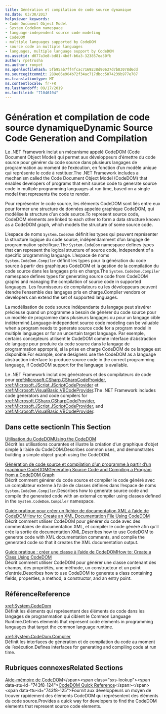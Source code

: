 ```yaml
---
title: Génération et compilation de code source dynamique
ms.date: 03/30/2017
helpviewer_keywords:
- Code Document Object Model
- System.CodeDom namespace
- language-independent source code modeling
- CodeDOM
- multiple languages supported by CodeDOM
- source code in multiple languages
- languages, multiple language support by CodeDOM
ms.assetid: d077a3e8-bd81-4bdf-b6a3-323857ea30fb
author: rpetrusha
ms.author: ronpet
ms.openlocfilehash: 5fb95ab7ff4fcac7169238d90637d7b83078d6dd
ms.sourcegitcommit: 289e06e904b72f34ac717dbcc5074239b977e707
ms.translationtype: MT
ms.contentlocale: fr-FR
ms.lasthandoff: 09/17/2019
ms.locfileid: "71046104"
---
```

# <a name="dynamic-source-code-generation-and-compilation"></a><span data-ttu-id="743f8-102">Génération et compilation de code source dynamique</span><span class="sxs-lookup"><span data-stu-id="743f8-102">Dynamic Source Code Generation and Compilation</span></span>
<span data-ttu-id="743f8-103">Le .NET Framework inclut un mécanisme appelé CodeDOM (Code Document Object Model) qui permet aux développeurs d’émettre du code source pour générer du code source dans plusieurs langages de programmation au moment de l’exécution, en fonction d’un modèle unique qui représente le code à restituer.</span><span class="sxs-lookup"><span data-stu-id="743f8-103">The .NET Framework includes a mechanism called the Code Document Object Model (CodeDOM) that enables developers of programs that emit source code to generate source code in multiple programming languages at run time, based on a single model that represents the code to render.</span></span>  
  
 <span data-ttu-id="743f8-104">Pour représenter le code source, les éléments CodeDOM sont liés entre eux pour former une structure de données appelée graphique CodeDOM, qui modélise la structure d’un code source.</span><span class="sxs-lookup"><span data-stu-id="743f8-104">To represent source code, CodeDOM elements are linked to each other to form a data structure known as a CodeDOM graph, which models the structure of some source code.</span></span>  
  
 <span data-ttu-id="743f8-105">L’espace de noms `System.CodeDom` définit les types qui peuvent représenter la structure logique du code source, indépendamment d’un langage de programmation spécifique.</span><span class="sxs-lookup"><span data-stu-id="743f8-105">The `System.CodeDom` namespace defines types that can represent the logical structure of source code, independent of a specific programming language.</span></span> <span data-ttu-id="743f8-106">L’espace de noms `System.CodeDom.Compiler` définit les types pour la génération du code source à partir des graphiques CodeDOM et la gestion de la compilation du code source dans les langages pris en charge.</span><span class="sxs-lookup"><span data-stu-id="743f8-106">The `System.CodeDom.Compiler` namespace defines types for generating source code from CodeDOM graphs and managing the compilation of source code in supported languages.</span></span> <span data-ttu-id="743f8-107">Les fournisseurs de compilateurs ou les développeurs peuvent étendre l’ensemble des langages pris en charge.</span><span class="sxs-lookup"><span data-stu-id="743f8-107">Compiler vendors or developers can extend the set of supported languages.</span></span>  
  
 <span data-ttu-id="743f8-108">La modélisation de code source indépendante du langage peut s’avérer précieuse quand un programme a besoin de générer du code source pour un modèle de programme dans plusieurs langages ou pour un langage cible indéterminé.</span><span class="sxs-lookup"><span data-stu-id="743f8-108">Language-independent source code modeling can be valuable when a program needs to generate source code for a program model in multiple languages or for an uncertain target language.</span></span> <span data-ttu-id="743f8-109">Par exemple, certains concepteurs utilisent le CodeDOM comme interface d’abstraction de langage pour produire du code source dans le langage de programmation approprié, si la prise en charge CodeDOM de ce langage est disponible.</span><span class="sxs-lookup"><span data-stu-id="743f8-109">For example, some designers use the CodeDOM as a language abstraction interface to produce source code in the correct programming language, if CodeDOM support for the language is available.</span></span>  
  
 <span data-ttu-id="743f8-110">Le .NET Framework inclut des générateurs et des compilateurs de code pour <xref:Microsoft.CSharp.CSharpCodeProvider>, <xref:Microsoft.JScript.JScriptCodeProvider> et <xref:Microsoft.VisualBasic.VBCodeProvider>.</span><span class="sxs-lookup"><span data-stu-id="743f8-110">The .NET Framework includes code generators and code compilers for <xref:Microsoft.CSharp.CSharpCodeProvider>, <xref:Microsoft.JScript.JScriptCodeProvider>, and <xref:Microsoft.VisualBasic.VBCodeProvider>.</span></span>  
  
## <a name="in-this-section"></a><span data-ttu-id="743f8-111">Dans cette section</span><span class="sxs-lookup"><span data-stu-id="743f8-111">In This Section</span></span>  
 [<span data-ttu-id="743f8-112">Utilisation du CodeDOM</span><span class="sxs-lookup"><span data-stu-id="743f8-112">Using the CodeDOM</span></span>](using-the-codedom.md)  
 <span data-ttu-id="743f8-113">Décrit les utilisations courantes et illustre la création d’un graphique d’objet simple à l’aide du CodeDOM.</span><span class="sxs-lookup"><span data-stu-id="743f8-113">Describes common uses, and demonstrates building a simple object graph using the CodeDOM.</span></span>  
  
 [<span data-ttu-id="743f8-114">Génération de code source et compilation d’un programme à partir d’un graphique CodeDOM</span><span class="sxs-lookup"><span data-stu-id="743f8-114">Generating Source Code and Compiling a Program from a CodeDOM Graph</span></span>](generating-and-compiling-source-code-from-a-codedom-graph.md)  
 <span data-ttu-id="743f8-115">Décrit comment générer du code source et compiler le code généré avec un compilateur externe à l’aide de classes définies dans l’espace de noms `System.CodeDom.Compiler`.</span><span class="sxs-lookup"><span data-stu-id="743f8-115">Describes how to generate source code and compile the generated code with an external compiler using classes defined in the `System.CodeDom.Compiler` namespace.</span></span>  
  
 [<span data-ttu-id="743f8-116">Guide pratique pour créer un fichier de documentation XML à l’aide de CodeDOM</span><span class="sxs-lookup"><span data-stu-id="743f8-116">How to: Create an XML Documentation File Using CodeDOM</span></span>](how-to-create-an-xml-documentation-file-using-codedom.md)  
 <span data-ttu-id="743f8-117">Décrit comment utiliser CodeDOM pour générer du code avec des commentaires de documentation XML, et compiler le code généré afin qu’il crée la sortie de documentation XML.</span><span class="sxs-lookup"><span data-stu-id="743f8-117">Describes how to use CodeDOM to generate code with XML documentation comments, and compile the generated code so that it creates the XML documentation output.</span></span>  
  
 [<span data-ttu-id="743f8-118">Guide pratique : créer une classe à l’aide de CodeDOM</span><span class="sxs-lookup"><span data-stu-id="743f8-118">How to: Create a Class Using CodeDOM</span></span>](how-to-create-a-class-using-codedom.md)  
 <span data-ttu-id="743f8-119">Décrit comment utiliser CodeDOM pour générer une classe contenant des champs, des propriétés, une méthode, un constructeur et un point d’entrée.</span><span class="sxs-lookup"><span data-stu-id="743f8-119">Describes how to use CodeDOM to generate a class containing fields, properties, a method, a constructor, and an entry point.</span></span>  
  
## <a name="reference"></a><span data-ttu-id="743f8-120">Référence</span><span class="sxs-lookup"><span data-stu-id="743f8-120">Reference</span></span>  
 <xref:System.CodeDom>  
 <span data-ttu-id="743f8-121">Définit les éléments qui représentent des éléments de code dans les langages de programmation qui ciblent le Common Language Runtime.</span><span class="sxs-lookup"><span data-stu-id="743f8-121">Defines elements that represent code elements in programming languages that target the common language runtime.</span></span>  
  
 <xref:System.CodeDom.Compiler>  
 <span data-ttu-id="743f8-122">Définit les interfaces de génération et de compilation du code au moment de l’exécution.</span><span class="sxs-lookup"><span data-stu-id="743f8-122">Defines interfaces for generating and compiling code at run time.</span></span>  
  
## <a name="related-sections"></a><span data-ttu-id="743f8-123">Rubriques connexes</span><span class="sxs-lookup"><span data-stu-id="743f8-123">Related Sections</span></span>  
 <span data-ttu-id="743f8-124">[Aide-mémoire de CodeDOM](https://docs.microsoft.com/previous-versions/dotnet/netframework-4.0/f1dfsbhc(v=vs.100))</span><span class="sxs-lookup"><span data-stu-id="743f8-124">[CodeDOM Quick Reference](https://docs.microsoft.com/previous-versions/dotnet/netframework-4.0/f1dfsbhc(v=vs.100))</span></span>  
 <span data-ttu-id="743f8-125">Fournit aux développeurs un moyen de trouver rapidement des éléments CodeDOM qui représentent des éléments du code source.</span><span class="sxs-lookup"><span data-stu-id="743f8-125">Provides a quick way for developers to find the CodeDOM elements that represent source code elements.</span></span>
